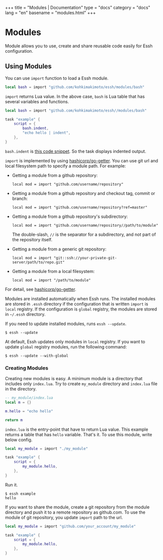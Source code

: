 +++
title = "Modules | Documentation"
type = "docs"
category = "docs"
lang = "en"
basename = "modules.html"
+++

# Modules

Module allows you to use, create and share reusable code easily for Essh configuration.

## Using Modules

You can use `import` function to load a Essh module.

~~~lua
local bash = import "github.com/kohkimakimoto/essh/modules/bash"
~~~

`import` returns Lua value. In the above case, `bash` is Lua table that has several variables and functions.

~~~lua
local bash = import "github.com/kohkimakimoto/essh//modules/bash"

task "example" {
    script = {
        bash.indent,
        "echo hello | indent",
    },
}
~~~

`bash.indent` is [this code snippet](https://github.com/kohkimakimoto/essh/blob/master/modules%2Fbash%2Findex.lua#L3-L17).
So the task displays indented output.

`import` is implemented by using [hashicorp/go-getter](https://github.com/hashicorp/go-getter). You can use git url and local filesystem path to specify a module path. For example:

* Getting a module from a github repository:

    ~~~
    local mod = import "github.com/username/repository"
    ~~~

* Getting a module from a github repository and checkout tag, commit or branch:

    ~~~
    local mod = import "github.com/username/repository?ref=master"
    ~~~

* Getting a module from a github repository's subdirectory:

    ~~~
    local mod = import "github.com/username/repository//path/to/module"
    ~~~

    The double-slash, `//` is the separator for a subdirectory, and not part of the repository itself.

* Getting a module from a generic git repository:
    
    ~~~~
    local mod = import "git::ssh://your-private-git-server/path/to/repo.git"
    ~~~~

* Getting a module from a local filesystem:

    ~~~
    local mod = import "/path/to/module"
    ~~~

For detail, see [hashicorp/go-getter](https://github.com/hashicorp/go-getter).

Modules are installed automatically when Essh runs. The installed modules are stored in `.essh` directory if the configuration that is written `import` is `local` registry.
If the configuration is `global` registry, the modules are stored in `~/.essh` directory.

If you need to update installed modules, runs `essh --update`.

~~~
$ essh --update
~~~

At default, Essh updates only modules in `local` registry. If you want to update `global` registry modules, run the following command:

~~~
$ essh --update --with-global
~~~

### Creating Modules

Creating new modules is easy. A minimum module is a directory that includes only `index.lua`.
Try to create `my_module` directory and `index.lua` file in the directory.

~~~lua
-- my_module/index.lua
local m = {}

m.hello = "echo hello"

return m
~~~

`index.lua` is the entry-point that have to return Lua value. This example returns a table that has `hello` variable. That's it. To use this module, write below config.

~~~lua
local my_module = import "./my_module"

task "example" {
    script = {
        my_module.hello,
    },
}
~~~

Run it.

~~~
$ essh example
hello
~~~

If you want to share the module, create a git repository from the module directory and push it to a remote repository as github.com. To use the module of git repository, you update `import` path to the url.

~~~lua
local my_module = import "github.com/your_account/my_module"

task "example" {
    script = {
        my_module.hello,
    },
}
~~~
